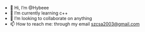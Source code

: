 - 👋 Hi, I’m @Hybeee
- 🌱 I’m currently learning c++
- 💞️ I’m looking to collaborate on anything
- 📫 How to reach me: through my email szcsa2003@gmail.com

<!---
Hybeee/Hybeee is a ✨ special ✨ repository because its `README.md` (this file) appears on your GitHub profile.
You can click the Preview link to take a look at your changes.
--->
